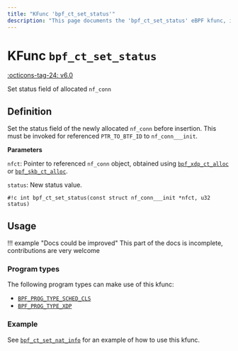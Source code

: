 ```yaml
---
title: "KFunc 'bpf_ct_set_status'"
description: "This page documents the 'bpf_ct_set_status' eBPF kfunc, including its definition, usage, program types that can use it, and examples."
---
```

# KFunc `bpf_ct_set_status`

<!-- [FEATURE_TAG](bpf_ct_set_status) -->
[:octicons-tag-24: v6.0](https://github.com/torvalds/linux/commit/ef69aa3a986ef94f01ce8b5b619f550db54432fe)
<!-- [/FEATURE_TAG] -->

Set status field of allocated `nf_conn`

## Definition

Set the status field of the newly allocated `nf_conn` before insertion.
This must be invoked for referenced `PTR_TO_BTF_ID` to `nf_conn___init`.

**Parameters**

`nfct`: Pointer to referenced `nf_conn` object, obtained using [`bpf_xdp_ct_alloc`](bpf_xdp_ct_alloc.md) or [`bpf_skb_ct_alloc`](bpf_skb_ct_alloc.md).

`status`: New status value.

<!-- [KFUNC_DEF] -->
`#!c int bpf_ct_set_status(const struct nf_conn___init *nfct, u32 status)`
<!-- [/KFUNC_DEF] -->

## Usage

!!! example "Docs could be improved"
    This part of the docs is incomplete, contributions are very welcome

### Program types

The following program types can make use of this kfunc:

<!-- [KFUNC_PROG_REF] -->
- [`BPF_PROG_TYPE_SCHED_CLS`](../program-type/BPF_PROG_TYPE_SCHED_CLS.md)
- [`BPF_PROG_TYPE_XDP`](../program-type/BPF_PROG_TYPE_XDP.md)
<!-- [/KFUNC_PROG_REF] -->

### Example

See [`bpf_ct_set_nat_info`](bpf_ct_set_nat_info.md#example) for an example of how to use this kfunc.
